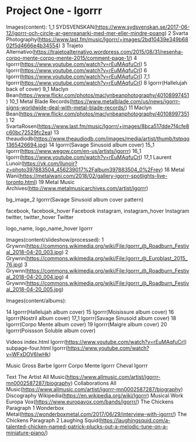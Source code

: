 # Project One - Igorrr

Images(content):
1_1	SYDSVENSKAN(https://www.sydsvenskan.se/2017-06-12/igorrr-och-circle-ar-genreanarki-med-mer-eller-mindre-poang)
2	Svarta Photography(https://www.last.fm/music/Igorrr/+images/2bd10439e349b6802f5d4666e4b34554)
3	Trajeto Alternativo(https://trajetoalternativo.wordpress.com/2015/08/31/resenha-corpo-mente-corpo-mente-2015/comment-page-1/)
4	Igorrr(https://www.youtube.com/watch?v=rEuMAqfuCrI)
5	Igorrr(https://www.youtube.com/watch?v=rEuMAqfuCrI)
6	Igorrr(https://www.youtube.com/watch?v=rEuMAqfuCrI)
7_1	Igorrr(https://www.youtube.com/watch?v=rEuMAqfuCrI)
8	Igorrr(Hallelujah back of cover)
9_1	Maclyn Bean(https://www.flickr.com/photos/maclynbeanphotography/40108997451)
10_1	Metal Blade Records(https://www.metalblade.com/us/news/igorrr-signs-worldwide-deal-with-metal-blade-records/)
11	Maclyn Bean(https://www.flickr.com/photos/maclynbeanphotography/40108997351)
12	SvartaRosen(https://www.last.fm/music/Igorrr/+images/8bca517dde7f4cfe8c60bc72529fc2ea)
13	theaudiodb(https://www.theaudiodb.com/images/media/artist/thumb/tstpqq1365426694.jpg)
14	Igorrr(Savage Sinusoid album cover)
15_1	Igorrr(https://www.wegow.com/en-us/artists/igorrr)
16_1	Igorrr(https://www.youtube.com/watch?v=rEuMAqfuCrI)
17_1	Laurent Lunoir(https://vk.com/llunoir?z=photo397883504_456239017%2Falbum397883504_0%2Frev)
18	Metal Wani(https://metalwani.com/2018/02/gallery-igorrr-spotlights-live-toronto.html)
19	Metal Music Archives(http://www.metalmusicarchives.com/artist/igorrr)

bg_image_2	Igorrr(Savage Sinusoid album cover pattern)

facebook, facebook_hover	Facebook
instagram, instagram_hover	Instagram
twitter, twitter_hover		Twitter

logo_name, logo_name_hover	Igorrr

Images(content/slideshow/processed):
1	Grywnn(https://commons.wikimedia.org/wiki/File:Igorrr_@_Roadburn_Festival_2018-04-20_003.jpg)
2	Grywnn(https://commons.wikimedia.org/wiki/File:Igorrr_@_Euroblast_2015_76.jpg)
3	Grywnn(https://commons.wikimedia.org/wiki/File:Igorrr_@_Roadburn_Festival_2018-04-20_004.jpg)
4	Grywnn(https://commons.wikimedia.org/wiki/File:Igorrr_@_Roadburn_Festival_2018-04-20_005.jpg)


Images(content/albums):

14	Igorrr(Hallelujah album cover)
15	Igorrr(Moisissure album cover)
16	Igorrr(Nostril album cover)
17_1	Igorrr(Savage Sinusoid album cover)
18	Igorrr(Corpo Mente album cover)
19	Igorrr(Maigre album cover)
20	Igorrr(Poissson Soluble album cover)

Videos
index.html		Igorrr(https://www.youtube.com/watch?v=rEuMAqfuCrI)
subpage-four.html	Igorrr(https://www.youtube.com/watch?v=WFxDOV6IwHk)

Music
Gross Barbe	Igorrr
Corpo Mente	Igorrr
Cheval		Igorrr

Text
The Artist  All Music(https://www.allmusic.com/artist/igorrr-mn0002587287/biography)
Collaborations  All Music(https://www.allmusic.com/artist/igorrr-mn0002587287/biography)
Discography Wikipedia(https://en.wikipedia.org/wiki/Igorrr)
Musical Work Europa Vox(https://www.europavox.com/bands/igorrr/)
The Chickens Paragraph 1  Wonderbox Metal(https://wonderboxmetal.com/2017/06/29/interview-with-igorrr/)
The Chickens Paragraph 2  Laughing Squid(https://laughingsquid.com/a-talented-chicken-named-patrick-plucks-out-a-melodic-tune-on-a-miniature-piano/)








 
